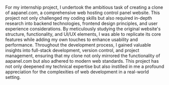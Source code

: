 For my internship project, I undertook the ambitious task of creating a clone of aapanel.com, a comprehensive web hosting control panel website. This project not only challenged my coding skills but also required in-depth research into backend technologies, frontend design principles, and user experience considerations. By meticulously studying the original website's structure, functionality, and UI/UX elements, I was able to replicate its core features while adding my own touches to enhance usability and performance. Throughout the development process, I gained valuable insights into full-stack development, version control, and project management, ensuring that my clone not only mirrored the functionality of aapanel.com but also adhered to modern web standards. This project has not only deepened my technical expertise but also instilled in me a profound appreciation for the complexities of web development in a real-world setting.
